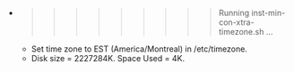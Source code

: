 * >>>>>>>>> Running inst-min-con-xtra-timezone.sh ...
  * Set time zone to EST (America/Montreal) in /etc/timezone.
  * Disk size = 2227284K. Space Used = 4K.
